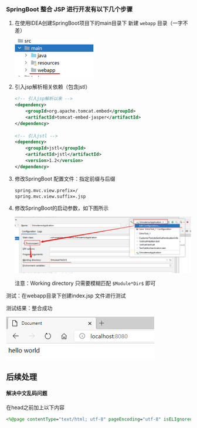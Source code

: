 ### SpringBoot 整合 JSP 进行开发有以下几个步骤

1.  在使用IDEA创建SpringBoot项目下的main目录下  新建 `webapp` 目录（一字不差）

    ![image-20201004003640968](_images/image-20201004003640968.png)

2.  引入jsp解析相关依赖（包含jstl）

    ```xml
    <!-- 引入jsp解析以来 -->
    <dependency>
        <groupId>org.apache.tomcat.embed</groupId>
        <artifactId>tomcat-embed-jasper</artifactId>
    </dependency>
    
    <!-- 引入jstl -->
    <dependency>
        <groupId>jstl</groupId>
        <artifactId>jstl</artifactId>
        <version>1.2</version>
    </dependency>
    ```

3.  修改SpringBoot 配置文件：指定前缀与后缀

    ```properties
    spring.mvc.view.prefix=/
    spring.mvc.view.suffix=.jsp
    ```

4.  修改SpringBoot的启动参数，如下图所示

    ![image-20201004003849031](_images/image-20201004003849031.png)

    注意：Working directory 只需要模糊匹配 `$Module*Dir$` 即可



测试：在webapp目录下创建index.jsp 文件进行测试

测试结果：整合成功

![image-20201004004024045](_images/image-20201004004024045.png)



## 后续处理

#### 解决中文乱码问题

在head之前加上以下内容

```jsp
<%@page contentType="text/html; utf-8" pageEncoding="utf-8" isELIgnored="false" %>
```

